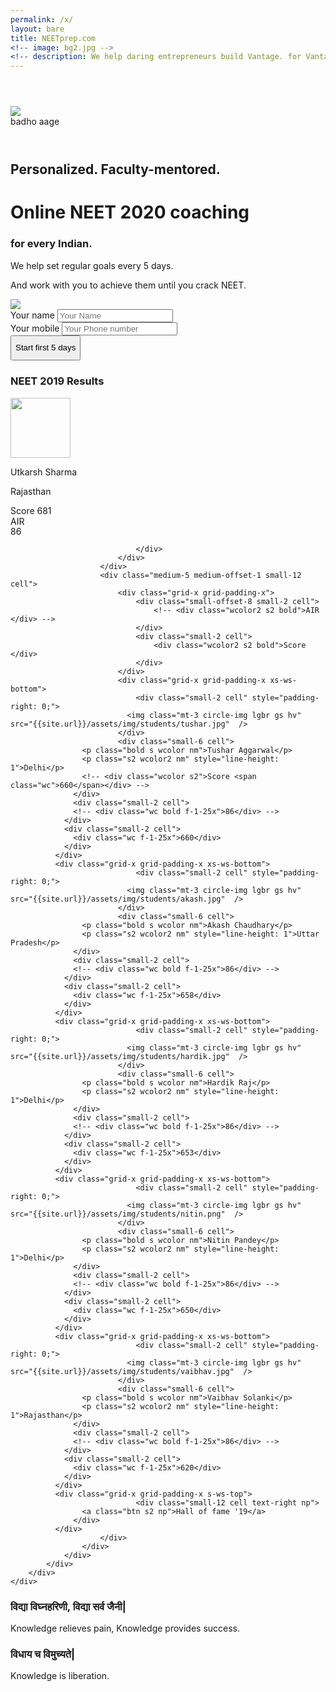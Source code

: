 ```yaml
---
permalink: /x/
layout: bare
title: NEETprep.com
<!-- image: bg2.jpg -->
<!-- description: We help daring entrepreneurs build Vantage. for Vantage is the highest yield leverage available.  -->
---
```

<script>
	layoutvar="home";
</script>
<div class="grid-container">
	<div class="grid-x grid-padding-x align-center">
		<div class="cell small-12 medium-10 large-8">
			<div class="grid-container">
				<div class="grid-x grid-padding-x">
					<div class="medium-5 large-4 small-6 cell text-right">
						<img src="{{site.url}}/assets/img/logo.png" style="margin-top:3em;">
						<div class="bc f-1-25x">badho aage</div>
					</div>
					<!-- <div class="small-8 cell m-ws-top">
						<ul class="menu align-right hover">
			        <li><a href="" class="scolor2">How-Tos</a></li>
			        <li><a href="" class="scolor2">Cost</a></li>
			        <li><a href="" class="scolor2">Ask the Counselor</a></li>
			        <li><a href="" class="scolor2">Login</a></li>
			      </ul>
					</div> -->
				</div>
			</div>
			<div class="grid-container" style=" margin-top: 2em">
				<div class="grid-x grid-padding-x">
					<div class="medium-8 small-12 cell " style="margin-top: 4em">
						<!-- <p class="bc f-1-5x" style="line-height: 1.2;">We are every Indian's bridge between a future doctor's dreams and reality. </p> -->
						<h2 class="bc">Personalized. Faculty-mentored.</h2>
						<h1>Online NEET 2020 coaching</h1>
						<h3 class="scolor2">for every Indian.</h3>
						<!-- <p class="scolor s-ws-top f-1-25x">1-on-1 regular attention until you crack NEET</p> -->
						<p class="scolor s-ws-top-p nm">We help set regular goals every 5 days.</p>
						<p class="scolor">And work with you to achieve them until you crack NEET.</p>
					</div>
					<div class="medium-4 small-12 cell">
						<img src="{{site.url}}/assets/img/dummy.jpg">
					</div>
				</div>
			</div>
		</div>
	</div>
</div>
<div class="grid-container">
	<div class="grid-x grid-padding-x align-center">
		<div class="cell small-12 medium-12 large-10">
			<div class="grid-container">
				<div class="grid-x">
					<div class="small-12 cell">
						<div class="lgbr brr dbbg" id="top">
			        <form action="https://www.neetprep.com/php/LeadInsert.php" method="post" class="s-ws-top">
			          <div class="grid-container">
			            <div class="grid-x grid-padding-x text-left align-center">
			              <div class="small-12 medium-10 large-4 cell">
			                <label class="wcolor">Your name
			                  <input type="text" name="name" required="" placeholder="Your Name">
			                </label>
			              </div>
			              <div class="small-12 medium-10 large-4 cell">
			                <label class="wcolor">Your mobile
			                  <input type="tel" name="mobile" required="" placeholder="Your Phone number" minlength="10" maxlength="10" pattern="[6789][0-9]{9}">
			                  <!-- <input type="tel" name="mobile" required placeholder="Your Phone number" minlength="8" maxlength="12"> -->
			                </label>
			              </div>
			              <div class="small-12 medium-10 large-4 cell">
			                <input type="submit" class="button small m-ws-top fullwidth success" style="height: 2.5375rem" value="Start first 5 days">
			              </div>
			            </div>
			          </div>
			          <input type="hidden" name="utm_campaign" id="utm_campaign" value="">
			          <input type="hidden" name="utm_source" id="utm_source" value="">
			          <input type="hidden" name="utm_medium" id="utm_medium" value="">
			          <input type="hidden" name="gclid" id="gclid" value="">
			          <!-- <input type="hidden" name="redirect_url" id="redirect" value="https://www.neetprep.com/dashboard"> -->
			          <input type="hidden" name="hubspotOwnerId" id="hubspotOwnerId" value="30351826">
								<input type="hidden" name="redirect_url" value="https://www.neetprep.com/dashboard">
			        </form>
			      </div>
					</div>
				</div>
			</div>
		</div>
	</div>
</div>
<!-- <div class="grid-container">
	<div class="grid-x grid-padding-x align-center">
		<div class="cell small-12 medium-10 large-8">
			<div class="grid-container">
				<div class="grid-x grid-padding-x b-ws-top">
					<div class="small-6 cell">
						<h5 class="scolor2">Online Classroom Program</h5>
						<h3 class="nm">Class 11th</h3>
						<p class="s">For school going students appearing for NEET 2021</p>
						<h3 class="nm">Class 12th</h3>
						<p class="s">For school going students appearing for NEET 2020</p>
						<h3 class="nm">Dropper</h3>
						<p class="s">For gap year students appearing for NEET 2020</p>
					</div>
					<div class="small-6 cell">
						<h5 class="scolor2">Online Last-minute Classes</h5>
						<h3 class="nm">Crash Course <small class="gc s4">New Batch</small></h3>
						<p class="s">For all students appearing for NEET 2020</p>
						<h3 class="nm">Boost up course <small class="gc s4">New Batch</small></h3>
						<p class="s">For students looking to rank push for NEET 2020</p>
						<h3 class="nm">Test Series</h3>
						<p class="s">For all students appearing for NEET 2020</p>
					</div>
				</div>
			</div>
		</div>
	</div>
</div> -->
<div class="dbbg m-ws-top m-ws-top-p m-ws-bottom-p">
	<div class="grid-container">
		<div class="grid-x grid-padding-x align-center">
			<div class="cell small-12 medium-10 large-8">
				<div class="grid-container">
					<div class="grid-x grid-padding-x b-ws-top b-ws-bottom">
						<div class="small-12 medium-6 cell">
							<h3 class="wcolor">NEET 2019 Results</h3>
							<!-- <h5 class="wc b-ws-top">1000+ selections</h5>
							<h5 class="wc">Selection percentage: 8%</h5>
							<p class="wcolor s2">Industry avg (including top coaching institutes): 0.2%</p> -->
							<div class="grid-x grid-padding-x b-ws-top">
								<div class="small-4 cell">
									<img class="mt-3 circle-img lgbr" src="https://learner-users.s3.ap-south-1.amazonaws.com/1563599287664" width="115" height="115" style="overflow:hidden;width:96px;height:96px;" />
								</div>
								<div class="small-5 cell np">
									<p class="bold wc nm">Utkarsh Sharma</p>
									<p class="s wcolor">Rajasthan</p>
									<div class="wcolor s">Score <span class="f-1-25x wc">681</span></div>
								</div>
								<div class="small-3 cell wcolor">
									<div class="wcolor bold text-right">AIR</div>
									<div class="f-4x gc bold" style="line-height: 1.1">86</div>
									
								</div>
							</div>
						</div>
						<div class="medium-5 medium-offset-1 small-12 cell">
							<div class="grid-x grid-padding-x">
								<div class="small-offset-8 small-2 cell">
									<!-- <div class="wcolor2 s2 bold">AIR </div> -->
								</div>
								<div class="small-2 cell">
									<div class="wcolor2 s2 bold">Score </div>
								</div>
							</div>
							<div class="grid-x grid-padding-x xs-ws-bottom">
								<div class="small-2 cell" style="padding-right: 0;">
						      <img class="mt-3 circle-img lgbr gs hv" src="{{site.url}}/assets/img/students/tushar.jpg"  />
						    </div>
						    <div class="small-6 cell">
	                <p class="bold s wcolor nm">Tushar Aggarwal</p>
	                <p class="s2 wcolor2 nm" style="line-height: 1">Delhi</p>
	                <!-- <div class="wcolor s2">Score <span class="wc">660</span></div> -->
	              </div>
	              <div class="small-2 cell">
                  <!-- <div class="wc bold f-1-25x">86</div> -->
                </div>
                <div class="small-2 cell">
                  <div class="wc f-1-25x">660</div>
                </div>
              </div>
              <div class="grid-x grid-padding-x xs-ws-bottom">
								<div class="small-2 cell" style="padding-right: 0;">
						      <img class="mt-3 circle-img lgbr gs hv" src="{{site.url}}/assets/img/students/akash.jpg"  />
						    </div>
						    <div class="small-6 cell">
	                <p class="bold s wcolor nm">Akash Chaudhary</p>
	                <p class="s2 wcolor2 nm" style="line-height: 1">Uttar Pradesh</p>
	              </div>
	              <div class="small-2 cell">
                  <!-- <div class="wc bold f-1-25x">86</div> -->
                </div>
                <div class="small-2 cell">
                  <div class="wc f-1-25x">658</div>
                </div>
              </div>
              <div class="grid-x grid-padding-x xs-ws-bottom">
								<div class="small-2 cell" style="padding-right: 0;">
						      <img class="mt-3 circle-img lgbr gs hv" src="{{site.url}}/assets/img/students/hardik.jpg"  />
						    </div>
						    <div class="small-6 cell">
	                <p class="bold s wcolor nm">Hardik Raj</p>
	                <p class="s2 wcolor2 nm" style="line-height: 1">Delhi</p>
	              </div>
	              <div class="small-2 cell">
                  <!-- <div class="wc bold f-1-25x">86</div> -->
                </div>
                <div class="small-2 cell">
                  <div class="wc f-1-25x">653</div>
                </div>
              </div>
              <div class="grid-x grid-padding-x xs-ws-bottom">
								<div class="small-2 cell" style="padding-right: 0;">
						      <img class="mt-3 circle-img lgbr gs hv" src="{{site.url}}/assets/img/students/nitin.png"  />
						    </div>
						    <div class="small-6 cell">
	                <p class="bold s wcolor nm">Nitin Pandey</p>
	                <p class="s2 wcolor2 nm" style="line-height: 1">Delhi</p>
	              </div>
	              <div class="small-2 cell">
                  <!-- <div class="wc bold f-1-25x">86</div> -->
                </div>
                <div class="small-2 cell">
                  <div class="wc f-1-25x">650</div>
                </div>
              </div>
              <div class="grid-x grid-padding-x xs-ws-bottom">
								<div class="small-2 cell" style="padding-right: 0;">
						      <img class="mt-3 circle-img lgbr gs hv" src="{{site.url}}/assets/img/students/vaibhav.jpg"  />
						    </div>
						    <div class="small-6 cell">
	                <p class="bold s wcolor nm">Vaibhav Solanki</p>
	                <p class="s2 wcolor2 nm" style="line-height: 1">Rajasthan</p>
	              </div>
	              <div class="small-2 cell">
                  <!-- <div class="wc bold f-1-25x">86</div> -->
                </div>
                <div class="small-2 cell">
                  <div class="wc f-1-25x">620</div>
                </div>
              </div>
              <div class="grid-x grid-padding-x s-ws-top">
								<div class="small-12 cell text-right np">
	              	<a class="btn s2 np">Hall of fame '19</a>
	              </div>
              </div>
						</div>
					</div>
				</div>
			</div>
		</div>
	</div>
</div>


<div style="background: url('{{site.url}}/assets/img/dummy2.jpg') no-repeat; background-size: cover;">
	<div class="grid-container">
		<div class="grid-x grid-padding-x align-center">
			<div class="medium-6 medium-offset-6 small-12 cell b-ws-top b-ws-bottom">
				<div class="gbg brr">
					<div class="grid-x grid-padding-x align-center" style="margin-bottom: 10em;">
						<div class="small-10 cell b-ws-top b-ws-bottom">
						<h3 class="wc">विद्या विघ्नहरिणी, विद्या सर्व जैनी|</h3>
						<p class="wcolor s">Knowledge relieves pain, Knowledge provides success.</p>
						<h3 class="wc">विधाय च विमुच्यते|</h3>
						<p class="wcolor s nm">Knowledge is liberation.</p>
						</div>
					</div>
				</div>
				<!-- <div class="grid-x grid-padding-x align-center ">
					<div class="small-10 cell b-ws-top">
						<p class="wc bold">" Some quote on the lines of, taqdeer badal sakti hai. Ab hum kisse se kam nahi. I didn't get a chance, my child will."</p>
						<p class="nm wcolor s">Vaibhavi Devi, Dibrugarh, Bihar</p>
						<p class="wcolor s">NEET 2019, AIR 1</p>
					</div>
				</div> -->
			</div>
		</div>
	</div>
</div>
<!-- <div class="lgbg">
	<div class="grid-container">
		<div class="grid-x grid-padding-x align-center">
			<div class="small-12 medium-10 large-8 cell b-ws-top">
				<h3>Find a Batch near me</h3>
			</div>
		</div>
	</div>
	<div class="grid-container">
		<div class="grid-x grid-padding-x">
			<div class="hide-for-small-only medium-1 large-1 large-offset-1">
				<div id="load-wrapper">
				  <div id="loader">
				    <span class="colorRing"></span>
				  </div>
				</div>
			</div>
			<div class="small-12 medium-9 large-6 cell b-ws-bottom">
				<p class="nm s"><span class="bold f-1-25x bc">3000+</span> currently 	enrolled</p>
				<p class="nm s"><span class="bold f-1-25x bc">300+</span> currently studying and logged in</p>
			</div>
			<div class="small-12 medium-1 large-2 cell text-right">
				<div class="button">Locate me</div>
			</div>
		</div>
	</div>
</div>
<div class="grid-container">
	<div class="grid-x grid-padding-x align-center">
		<div class="small-12 medium-10 large-8 cell b-ws-top b-ws-bottom">
			<div class="grid-x grid-padding-x m-ws-top-p b-ws-bottom">
				<div class="small-4 cell">
					<img src="https://cdn.dribbble.com/users/1022240/screenshots/3334512/daily-ui-_049-notifications_dribbble.gif">
				</div>
				<div class="small-8 cell">
					<h3>Your personal guide</h3>
					<p>We make it easy for you to figure out where to start studying, and to stay motivated until test day.</p>
					<p>Our 11 carefully crafted study schedules accommodate varying study times and skills , so you'll always know the best way to study. Don't waste time thinking, get doing.</p>
					<a class="btn np">Start a schedule</a>
				</div>
			</div>
			<div class="grid-x grid-padding-x b-ws-top-p b-ws-bottom">
				<div class="small-8 cell">
					<h3>Faculty with over 1000+ selections</h3>
					<p>We’re here to help you improve as fast as possible. With Magoosh, you’ll always be studying with the most updated, tried-and-tested materials, based on careful analysis of millions of students’ answers. We don’t overwhelm you with questions; we make every question count! </p>
					<p>1000+ Video Classes. 3000+ Live classes. 10000+ relevant Questions. Infinite doubts.</p>
					<a class="btn np">Meet the faculty</a>
				</div>
				<div class="small-4 cell">
					<img src="https://miro.medium.com/max/1250/1*m7Qm8kZYfFfvioSETLSIsw.gif">
				</div>
				
			</div>
			<div class="grid-x grid-padding-x b-ws-bottom b-ws-top-p">
				<div class="small-4 cell">
					<img src="https://miro.medium.com/max/1600/1*iD94E_pCInOFEp660Z8QqA.png">
				</div>
				<div class="small-8 cell">
					<h3>Never prepare alone. Again.</h3>
					<p>We help you keep track of your progress with an intuitive dashboard that estimates your score, compares your pace with other students, and tracks your learning.</p>
					<p>Our smart review system allows you to review your performance based on time, difficulty, subject, or according to your own bookmarks, so you’ll know exactly what to focus on next.</p>
					<a class="btn np">Find batchmates near me</a>
				</div>
			</div>
		</div>
	</div>
</div>
<div class="grid-container">
	<div class="grid-x grid-padding-x align-center">
		<div class="small-12 medium-10 large-8 cell">
			<div class="grid-x grid-padding-x">
			  <div class="cell small-2 s-ws-top">
			  	<img src="https://bsmedia.business-standard.com/_media/bs/img/article/2018-10/19/full/1539930569-9224.jpg" class="gs op">
			  </div>
			  <div class="cell small-2">
			  	<img src="https://is3-ssl.mzstatic.com/image/thumb/Purple113/v4/ec/f5/f6/ecf5f697-45ef-8704-2848-ae58dfc60b7b/source/512x512bb.jpg" class="gs op">
			  </div>
			  <div class="cell small-2 s-ws-top">
			  	<img src="https://india.mom-rsf.org/uploads/tx_lfrogmom/media/16527-1592_import.png" class="gs op">
			  </div>
			  <div class="cell small-2 xs-ws-top">
			  	<img src="https://upload.wikimedia.org/wikipedia/commons/2/24/News_18_India.png" class="gs op">
			  </div>
			  <div class="cell small-2 s-ws-top-p xs-ws-top">
			  	<img src="https://upload.wikimedia.org/wikipedia/commons/thumb/7/7a/Republic_TV.jpg/200px-Republic_TV.jpg" class="gs op img-h">
			  </div>
			  <div class="cell small-2">
			  	<img src="https://encrypted-tbn0.gstatic.com/images?q=tbn:ANd9GcTX7ufq6XOEBXpO5DX2PwwHHMtsRl4y21__CvWg_17s7FsOVrH0&s" class="gs op">
			  </div>
			</div>
		</div>
	</div>
</div>
<div class="grid-container">
	<div class="grid-x grid-padding-x align-center">
		<div class="small-12 medium-10 large-8 cell b-ws-top b-ws-bottom">
			<div class="grid-x grid-margin-x">
			  <div class="cell small-10">
			    <div class="slider" data-slider data-initial-start="50">
			      <span class="slider-handle"  data-slider-handle role="slider" tabindex="1" aria-controls="sliderOutput1"></span>
			      <span class="slider-fill" data-slider-fill></span>
			    </div>
			  </div>
			  <div class="cell small-2">
			    <input type="number" id="sliderOutput1" placeholder="days remaining">
			  </div>
			</div>
			<div class="button">Find a batch near me</div>
		</div>
	</div>
</div>
<div class="grid-container">
	<div class="grid-x grid-padding-x align-center">
		<div class="small-12 medium-10 large-8 cell b-ws-top b-ws-bottom">		
			<h3>Our success stories</h3>	
			<div class="grid-x grid-padding-x m-ws-top">
			  <div class="cell small-4">
			  	<img src="https://embed-ssl.wistia.com/deliveries/5d54767c451cbea26a50ddfddb2c312dddffbc0f.jpg?image_crop_resized=960x540">
			  </div>
			  <div class="cell small-4">
			  	<img src="https://embed-ssl.wistia.com/deliveries/5d54767c451cbea26a50ddfddb2c312dddffbc0f.jpg?image_crop_resized=960x540">
			  </div>
			  <div class="cell small-4">
			  	<img src="https://embed-ssl.wistia.com/deliveries/5d54767c451cbea26a50ddfddb2c312dddffbc0f.jpg?image_crop_resized=960x540">
			  </div>
			</div>
		</div>
	</div>
</div>
<div class="grid-container">
	<div class="grid-x grid-padding-x align-center">
		<div class="small-12 medium-10 large-8 cell b-ws-top b-ws-bottom">		
			<div class="grid-x grid-padding-x">
				<div class="small-6 cell">
					<div class="grid-x grid-padding-x b-ws-bottom">
						<div class="small-12 medium-3 cell" style="padding-right: 0">
							<img src="https://randomuser.me/api/portraits/women/42.jpg" class="circle-img lgbr">
						</div>
						<div class="small-12 medium-9 cell">
							<p class="s dbc nm">Waqar sir is the best Physics teacher in the country. Thank you NEETPrep. I bought your course and it is much better than going to tuitions.</p>
							<div class="s2">Chinmay Singh</div>
						</div>
					</div>
					<div class="grid-x grid-padding-x">
						<div class="small-12 medium-3 cell" style="padding-right: 0">
							<img src="https://randomuser.me/api/portraits/men/42.jpg" class="circle-img lgbr">
						</div>
						<div class="small-12 medium-9 cell">
							<p class="s dbc nm">I have subscribed NEET Prep for my niece, studying in XI class and also at Aakash Classes. These videos are really very very helpful. Among the three sources of lectures, she is most benefitted by lectures of NEETPrep. Due to these videos, she is among top 5 at both places.</p>
							<div class="s2">Azam Khan</div>
						</div>
					</div>
				</div>
				<div class="small-6 cell">
					<div class="grid-x grid-padding-x b-ws-bottom">
						<div class="small-12 medium-3 cell" style="padding-right: 0">
							<img src="https://randomuser.me/api/portraits/men/2.jpg" class="circle-img lgbr">
						</div>
						<div class="small-12 medium-9 cell">
							<p class="s dbc nm">Useful ☺☺😇😇this app is very useful for Neet aspirants... Very good lectures and teaching.. This is very inspiring educational app where one can achieve their goals</p>
							<div class="s2">Gayatri Kulkarni</div>
						</div>
					</div>
					<div class="grid-x grid-padding-x">
						<div class="small-12 medium-3 cell" style="padding-right: 0">
							<img src="https://randomuser.me/api/portraits/women/2.jpg" class="circle-img lgbr">
						</div>
						<div class="small-12 medium-9 cell">
							<p class="s dbc nm">This app is by far the best app on the play store for NEET preparation in a short time. The content is top notch with the backing of intelligent teachers. Impressive quizzes too.</p>
							<div class="s2">Yo Khan</div>
						</div>
					</div>
				</div>
			</div>		
		</div>
	</div>
</div> -->
<script type='text/javascript'>
        // Parse the URL
        function getParameterByName(name) {
            name = name.replace(/[\[]/, "\\[").replace(/[\]]/, "\\]");
            var regex = new RegExp("[\\?&]" + name + "=([^&#]*)"),
            results = regex.exec(location.search);
            return results === null ? "" : decodeURIComponent(results[1].replace(/\+/g, " "));
       
        }
        // Give the URL parameters variable names
        var source = getParameterByName('utm_source');
        var medium = getParameterByName('utm_medium');
        var campaign = getParameterByName('utm_campaign');
        var content = getParameterByName('utm_content');
        var term = getParameterByName('utm_term');
        var gclid = getParameterByName('gclid');
         
        // Put the variable names into the hidden fields in the form.
      if (document.getElementsByName("utm_source").length > 0) {
          document.getElementsByName("utm_source")[0].value = source;
        }
        if (document.getElementsByName("utm_medium").length > 0) {
          document.getElementsByName("utm_medium")[0].value = medium;
        }
        if (document.getElementsByName("utm_campaign").length > 0) {
          document.getElementsByName("utm_campaign")[0].value = campaign;
        }
        if (document.getElementsByName("gclid").length > 0) {
          document.getElementsByName("gclid")[0].value = gclid;
        }
    </script>

